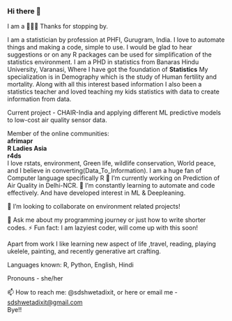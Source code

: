 ### Hi there 👋
I am a 👩🏽‍💻 Thanks for stopping by.

I am a statistician by profession at PHFI, Gurugram, India. I love to automate things and making a code, simple to use. I would be glad to hear suggestions or on any R packages can be used for simplification of the statistics environment. I am a PHD in statistics from Banaras Hindu University, Varanasi, Where I have got the foundation of **Statistics** My specialization is in Demography which is the study of Human fertility and mortality. Along with all this interest based information I also been a statistics teacher and loved teaching my kids statistics with data to create information from data.

Current project - CHAIR-India and applying different ML predictive models to low-cost air quality sensor data.

Member of the online communities: \
**afrimapr** \
**R Ladies Asia** \
**r4ds** \
I love rstats, environment, Green life, wildlife conservation, World peace, and I believe in converting(Data_To_Information). I am a huge fan of Computer language specifically R
🔭 I’m currently working on Prediction of Air Quality in Delhi-NCR. 🌱 I’m constantly learning to automate and code effectively. And have developed interest in ML & Deepleaning.

👯 I’m looking to collaborate on environment related projects!

💬 Ask me about my programming journey or just how to write shorter codes. ⚡ Fun fact: I am lazyiest coder, will come up with this soon!

Apart from work I like learning new aspect of life ,travel, reading, playing ukelele, painting, and recently generative art crafting.

Languages known: R, Python, English, Hindi

Pronouns - she/her

📫 How to reach me: @sdshwetadixit, or here or email me - sdshwetadixit@gmail.com \
Bye!!
